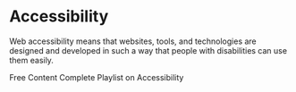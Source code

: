 # Accessibility
Web accessibility means that websites, tools, and technologies are designed and developed in such a way that people with disabilities can use them easily.

<ResourceGroupTitle>Free Content</ResourceGroupTitle>
<BadgeLink badgeText='Watch' href='https://youtube.com/playlist?list=PLNYkxOF6rcICWx0C9LVWWVqvHlYJyqw7g'>Complete Playlist on Accessibility</BadgeLink>
